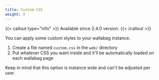 ```yaml
---
title: Custom CSS
weight: 3
---
```


{{< callout type="info" >}}
Available since 2.4.0 version.
{{< /callout >}}

You can apply some custom styles to your wallabag instance.

1. Create a file named `custom.css` in the `web/` directory
2. Put whatever CSS you want inside and it'll be automatically loaded on each wallabag page

Keep in mind that this option is instance wide and can't be adjusted per user.
